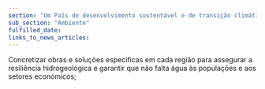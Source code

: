 ```yaml
---
section: "Um País de desenvolvimento sustentável e de transição climática"
sub_section: "Ambiente"
fulfilled_date:
links_to_news_articles:
---
```


Concretizar obras e soluções especificas em cada região para assegurar a resiliência hidrogeológica e garantir que não falta água às populações e aos setores económicos;